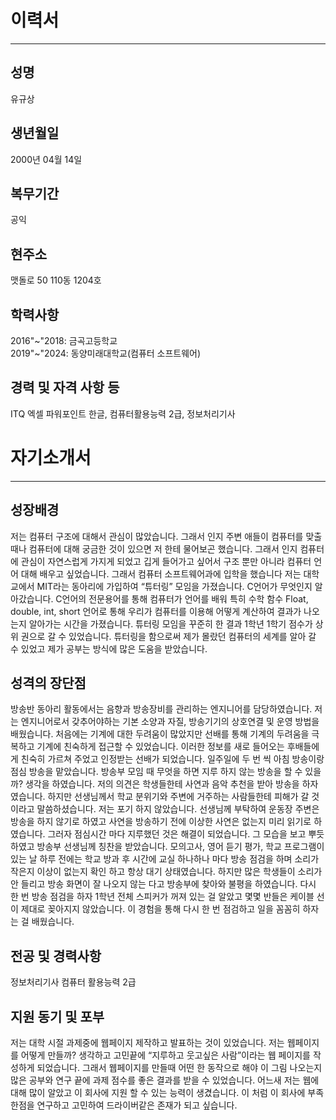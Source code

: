 # 이력서
---

## 성명
유규상  

## 생년월일
2000년 04월 14일  

## 복무기간
공익  

## 현주소
맷돌로 50 110동 1204호  

## 학력사항
2016"~"2018: 금곡고등학교  
2019"~"2024: 동양미래대학교(컴퓨터 소프트웨어)  

## 경력 및 자격 사항 등  
ITQ 엑셀 파워포인트 한글, 컴퓨터활용능력 2급, 정보처리기사  

# 자기소개서
---

## 성장배경  
저는 컴퓨터 구조에 대해서 관심이 많았습니다. 그래서 인지 주변 애들이 컴퓨터를 맞출 때나 컴퓨터에 대해 궁금한 것이 있으면 저 한테 물어보곤 했습니다. 그래서 인지 컴퓨터에 관심이 자연스럽게 가지게 되었고 깁게 들어가고 싶어서 구조 뿐만 아니라 컴퓨터 언어 대해 배우고 싶었습니다. 그래서 컴퓨터 소프트웨어과에 입학을 했습니다 저는 대학교에서 MIT라는 동아리에 가입하여 “튜터링” 모임을 가졌습니다. C언어가 무엇인지 알아갔습니다. C언어의 전문용어를 통해 컴퓨터가 언어를 배워 특히 수학 함수 Float, double, int, short 언어로 통해 우리가 컴퓨터를 이용해 어떻게 계산하여 결과가 나오는지 알아가는 시간을 가졌습니다. 튜터링 모임을 꾸준히 한 결과 1학년 1학기 점수가 상위 권으로 갈 수 있었습니다. 튜터링을 함으로써 제가 몰랐던 컴퓨터의 세계를 알아 갈 수 있었고 제가 공부는 방식에 많은 도움을 받았습니다.  

## 성격의 장단점  
방송반 동아리 활동에서는 음향과 방송장비를 관리하는 엔지니어를 담당하였습니다. 저는 엔지니어로서 갖추어야하는 기본 소양과 자질, 방송기기의 상호연결 및 운영 방법을 배웠습니다. 처음에는 기계에 대한 두려움이 많았지만 선배를 통해 기계의 두려움을 극복하고 기계에 친숙하게 접근할 수 있었습니다. 이러한 정보를 새로 들어오는 후배들에게 친숙히 가르쳐 주었고 인정받는 선배가 되었습니다. 일주일에 두 번 씩 아침 방송이랑 점심 방송을 맡았습니다. 방송부 모임 때 무엇을 하면 지루 하지 않는 방송을 할 수 있을까? 생각을 하였습니다. 저의 의견은 학생들한테 사연과 음악 추천을 받아 방송을 하자였습니다. 하지만 선생님께서 학교 분위기와 주변에 거주하는 사람들한테 피해가 갈 것이라고 말씀하셨습니다. 저는 포기 하지 않았습니다. 선생님께 부탁하여 운동장 주변은 방송을 하지 않기로 하였고 사연을 방송하기 전에 이상한 사연은 없는지 미리 읽기로 하였습니다. 그러자 점심시간 마다 지루했던 것은 해결이 되었습니다. 그 모습을 보고 뿌듯하였고 방송부 선생님께 칭찬을 받았습니다. 모의고사, 영어 듣기 평가, 학교 프로그램이 있는 날 하루 전에는 학교 방과 후 시간에 교실 하나하나 마다 방송 점검을 하며 소리가 작은지 이상이 없는지 확인 하고 항상 대기 상태였습니다. 하지만 많은 학생들이 소리가 안 들리고 방송 화면이 잘 나오지 않는 다고 방송부에 찾아와 불평을 하였습니다. 다시 한 번 방송 점검을 하자 1학년 전체 스피커가 꺼져 있는 걸 알았고 몇몇 반들은 케이블 선이 제대로 꽂아지지 않았습니다. 이 경험을 통해 다시 한 번 점검하고 일을 꼼꼼히 하자는 걸 배웠습니다.  

## 전공 및 경력사항  

정보처리기사 
컴퓨터 활용능력 2급  

## 지원 동기 및 포부  

저는 대학 시절 과제중에 웹페이지 제작하고 발표하는 것이 있었습니다. 저는 웹페이지를 어떻게 만들까? 생각하고 고민끝에 “지루하고 웃고싶은 사람”이라는 웹 페이지를 작성하게 되었습니다. 그래서 웹페이지를 만들때 어떤 한 동작으로 해야 이 그림 나오는지 많은 공부와 연구 끝에 과제 점수를 좋은 결과를 받을 수 있었습니다. 어느새 저는 웹에 대해 많이 알았고 이 회사에 지원 할 수 있는 능력이 생겼습니다. 이 처럼 이 회사에 부족한점을 연구하고 고민하여 드라이버같은 존재가 되고 싶습니다.  
